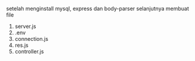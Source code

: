setelah menginstall mysql, express dan body-parser selanjutnya membuat file
1. server.js
2. .env
3. connection.js
4. res.js
5. controller.js

